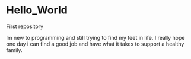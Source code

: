 # Hello_World
First repository 

Im new to programming and still trying to find my feet in life. I really hope one day i can find a good job and have what it takes to support a healthy family.
